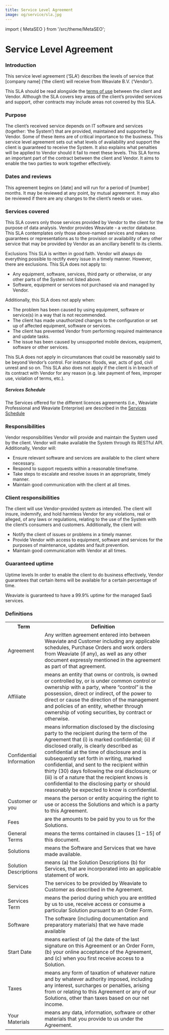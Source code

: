```yaml
---
title: Service Level Agreement
image: og/service/sla.jpg
---
```

import { MetaSEO } from '/src/theme/MetaSEO';

<MetaSEO img="og/service/sla.jpg" />

# Service Level Agreement

### Introduction

This service level agreement (‘SLA’) describes the levels of service that [company name] (‘the client) will receive from Weaviate B.V. (‘Vendor’).

This SLA should be read alongside the [terms of use](/service/general-termsOLD) between the client and Vendor. Although the SLA covers key areas of the client’s provided services and support, other contracts may include areas not covered by this SLA.

### Purpose

The client’s received service depends on IT software and services (together: ‘the System’) that are provided, maintained and supported by Vendor. Some of these items are of critical importance to the business. This service level agreement sets out what levels of availability and support the client is guaranteed to receive the System. It also explains what penalties will be applied to Vendor should it fail to meet these levels. This SLA forms an important part of the contract between the client and Vendor. It aims to enable the two parties to work together effectively.

### Dates and reviews

This agreement begins on [date] and will run for a period of [number] months. It may be reviewed at any point, by mutual agreement. It may also be reviewed if there are any changes to the client’s needs or uses.

### Services covered

This SLA covers only those services provided by Vendor to the client for the purpose of data analysis. Vendor provides Weaviate - a vector database. This SLA contemplates only those above-named services and makes no guarantees or representations as to the provision or availability of any other service that may be provided by Vendor as an ancillary benefit to its clients.

Exclusions
This SLA is written in good faith. Vendor will always do everything possible to rectify every issue in a timely manner. However, there are exclusions. This SLA does not apply to:

- Any equipment, software, services, third party or otherwise, or any other parts of the System not listed above.
- Software, equipment or services not purchased via and managed by Vendor.

Additionally, this SLA does not apply when:

- The problem has been caused by using equipment, software or service(s) in a way that is not recommended.
- The client has made unauthorized changes to the configuration or set up of affected equipment, software or services.
- The client has prevented Vendor from performing required maintenance and update tasks.
- The issue has been caused by unsupported mobile devices, equipment, software or other services.

This SLA does not apply in circumstances that could be reasonably said to be beyond Vendor’s control. For instance: floods, war, acts of god, civil unrest and so on. This SLA also does not apply if the client is in breach of its contract with Vendor for any reason (e.g. late payment of fees, improper use, violation of terms, etc.).

##### Services Schedule

The Services offered for the different licences agreements (i.e., Weaviate Professional and Weaviate Enterprise) are described in the <a href="/service/service-scheduleOLD">Services Schedule</a>

### Responsibilities

Vendor responsibilities Vendor will provide and maintain the System used by the client. Vendor will make available the System through its RESTful API. Additionally, Vendor will:

- Ensure relevant software and services are available to the client where necessary.
- Respond to support requests within a reasonable timeframe.
- Take steps to escalate and resolve issues in an appropriate, timely manner.
- Maintain good communication with the client at all times.

### Client responsibilities

The client will use Vendor-provided system as intended. The client will insure, indemnify, and hold harmless Vendor for any violations, real or alleged, of any laws or regulations, relating to the use of the System with the client’s consumers and customers. Additionally, the client will:

- Notify the client of issues or problems in a timely manner.
- Provide Vendor with access to equipment, software and services for the purposes of maintenance, updates and fault prevention.
- Maintain good communication with Vendor at all times.

### Guaranteed uptime

Uptime levels In order to enable the client to do business effectively, Vendor guarantees that certain items will be available for a certain percentage of time.

Weaviate is guaranteed to have a 99.9% uptime for the managed SaaS services.

### Definitions

<table>
    <tr>
        <th>Term</th>
        <th>Definition</th>
    </tr>
    <tr>
        <td>Agreement</td>
        <td>Any written agreement entered into between Weaviate and Customer including any applicable schedules,
            Purchase Orders and work orders from Weaviate (if any), as well as any other document expressly
            mentioned in the agreement as part of that agreement.</td>
    </tr>
    <tr>
        <td>Affiliate</td>
        <td>means an entity that owns or controls, is owned or controlled by, or is under common control or
            ownership with a party, where “control” is the possession, direct or indirect, of the power to
            direct or cause the direction of the management and policies of an entity, whether through ownership
            of voting securities, by contract or otherwise.</td>
    </tr>
    <tr>
        <td>Confidential Information</td>
        <td>means information disclosed by the disclosing party to the recipient during the term of the
            Agreement that (i) is marked confidential; (ii) if disclosed orally, is clearly described as
            confidential at the time of disclosure and is subsequently set forth in writing, marked
            confidential, and sent to the recipient within thirty (30) days following the oral disclosure; or
            (iii) is of a nature that the recipient knows is confidential to the disclosing party or should
            reasonably be expected to know is confidential.</td>
    </tr>
    <tr>
        <td>Customer or you</td>
        <td>means the person or entity acquiring the right to use or access the Solutions and which is a party
            to this Agreement.</td>
    </tr>
    <tr>
        <td>Fees</td>
        <td>are the amounts to be paid by you to us for the Solutions.</td>
    </tr>
    <tr>
        <td>General Terms</td>
        <td>means the terms contained in clauses [1 – 15] of this document.</td>
    </tr>
    <tr>
        <td>Solutions</td>
        <td>means the Software and Services that we have made available.</td>
    </tr>
    <tr>
        <td>Solution Descriptions</td>
        <td>means (a) the Solution Descriptions (b) for Services, that are incorporated into an applicable
            statement of work.</td>
    </tr>
    <tr>
        <td>Services</td>
        <td>The services to be provided by Weaviate to Customer as described in the Agreement.</td>
    </tr>
    <tr>
        <td>Services Term</td>
        <td>means the period during which you are entitled by us to use, receive access or consume a particular
            Solution pursuant to an Order Form.</td>
    </tr>
    <tr>
        <td>Software</td>
        <td>The software (including documentation and preparatory materials) that we have made available</td>
    </tr>
    <tr>
        <td>Start Date</td>
        <td>means earliest of (a) the date of the last signature on this Agreement or an Order Form, (b) your
            online acceptance of the Agreement, and (c) when you first receive access to a Solution.</td>
    </tr>
    <tr>
        <td>Taxes</td>
        <td>means any form of taxation of whatever nature and by whatever authority imposed, including any
            interest, surcharges or penalties, arising from or relating to this Agreement or any of our
            Solutions, other than taxes based on our net income.</td>
    </tr>
    <tr>
        <td>Your Materials</td>
        <td>means any data, information, software or other materials that you provide to us under the Agreement.
        </td>
    </tr>
</table>
